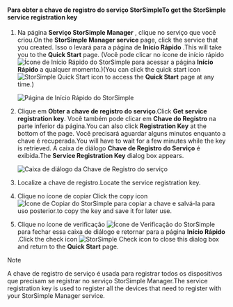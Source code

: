 <!--author=SharS last changed: 9/17/15-->


#### <a name="to-get-the-storsimple-service-registration-key"></a><span data-ttu-id="f4dc6-101">Para obter a chave de registro do serviço StorSimple</span><span class="sxs-lookup"><span data-stu-id="f4dc6-101">To get the StorSimple service registration key</span></span>
1. <span data-ttu-id="f4dc6-102">Na página **Serviço StorSimple Manager** , clique no serviço que você criou.</span><span class="sxs-lookup"><span data-stu-id="f4dc6-102">On the **StorSimple Manager service** page, click the service that you created.</span></span> <span data-ttu-id="f4dc6-103">Isso o levará para a página de **Início Rápido** .</span><span class="sxs-lookup"><span data-stu-id="f4dc6-103">This will take you to the **Quick Start** page.</span></span> <span data-ttu-id="f4dc6-104">(Você pode clicar no ícone de início rápido ![Ícone de Início Rápido do StorSimple](./media/storsimple-get-service-registration-key-gov/HCS_QuickStartIcon-include.png) para acessar a página **Início Rápido** a qualquer momento.)</span><span class="sxs-lookup"><span data-stu-id="f4dc6-104">(You can click the quick start icon ![StorSimple Quick Start icon ](./media/storsimple-get-service-registration-key-gov/HCS_QuickStartIcon-include.png) to access the **Quick Start** page at any time.)</span></span>
   
     ![Página de Início Rápido do StorSimple](./media/storsimple-get-service-registration-key-gov/HCS_ServiceQuickStart-gov-include.png)
2. <span data-ttu-id="f4dc6-106">Clique em **Obter a chave de registro do serviço**.</span><span class="sxs-lookup"><span data-stu-id="f4dc6-106">Click **Get service registration key**.</span></span> <span data-ttu-id="f4dc6-107">Você também pode clicar em **Chave do Registro** na parte inferior da página.</span><span class="sxs-lookup"><span data-stu-id="f4dc6-107">You can also click **Registration Key** at the bottom of the page.</span></span> <span data-ttu-id="f4dc6-108">Você precisará aguardar alguns minutos enquanto a chave é recuperada.</span><span class="sxs-lookup"><span data-stu-id="f4dc6-108">You will have to wait for a few minutes while the key is retrieved.</span></span> <span data-ttu-id="f4dc6-109">A caixa de diálogo **Chave de Registro do Serviço** é exibida.</span><span class="sxs-lookup"><span data-stu-id="f4dc6-109">The **Service Registration Key** dialog box appears.</span></span>
   
     ![Caixa de diálogo da Chave de Registro do serviço](./media/storsimple-get-service-registration-key-gov/HCS_ServiceRegistrationKey-gov-include.png)
3. <span data-ttu-id="f4dc6-111">Localize a chave de registro.</span><span class="sxs-lookup"><span data-stu-id="f4dc6-111">Locate the service registration key.</span></span>
4. <span data-ttu-id="f4dc6-112">Clique no ícone de copiar </span><span class="sxs-lookup"><span data-stu-id="f4dc6-112">Click the copy icon</span></span> ![Ícone de Copiar do StorSimple](./media/storsimple-get-service-registration-key-gov/HCS_CopyIcon-include.png) <span data-ttu-id="f4dc6-114">para copiar a chave e salvá-la para uso posterior.</span><span class="sxs-lookup"><span data-stu-id="f4dc6-114">to copy the key and save it for later use.</span></span>
5. <span data-ttu-id="f4dc6-115">Clique no ícone de verificação ![Ícone de Verificação do StorSimple](./media/storsimple-get-service-registration-key-gov/HCS_CheckIcon-include.png) para fechar essa caixa de diálogo e retornar para a página **Início Rápido** .</span><span class="sxs-lookup"><span data-stu-id="f4dc6-115">Click the check icon ![StorSimple Check icon](./media/storsimple-get-service-registration-key-gov/HCS_CheckIcon-include.png) to close this dialog box and return to the **Quick Start** page.</span></span>

> [!NOTE]
> <span data-ttu-id="f4dc6-116">A chave de registro de serviço é usada para registrar todos os dispositivos que precisam se registrar no serviço StorSimple Manager.</span><span class="sxs-lookup"><span data-stu-id="f4dc6-116">The service registration key is used to register all the devices that need to register with your StorSimple Manager service.</span></span>
> 
> 


